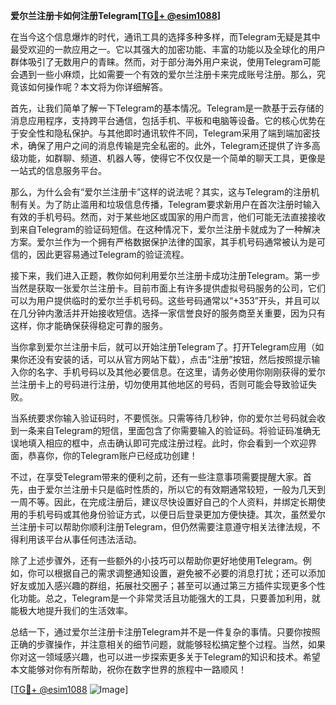 **爱尔兰注册卡如何注册Telegram[[TG💪+ @esim1088](https://t.me/s/esim1088)]**

在当今这个信息爆炸的时代，通讯工具的选择多种多样，而Telegram无疑是其中最受欢迎的一款应用之一。它以其强大的加密功能、丰富的功能以及全球化的用户群体吸引了无数用户的青睐。然而，对于部分海外用户来说，使用Telegram可能会遇到一些小麻烦，比如需要一个有效的爱尔兰注册卡来完成账号注册。那么，究竟该如何操作呢？本文将为你详细解答。

首先，让我们简单了解一下Telegram的基本情况。Telegram是一款基于云存储的消息应用程序，支持跨平台通信，包括手机、平板和电脑等设备。它的核心优势在于安全性和隐私保护。与其他即时通讯软件不同，Telegram采用了端到端加密技术，确保了用户之间的消息传输是完全私密的。此外，Telegram还提供了许多高级功能，如群聊、频道、机器人等，使得它不仅仅是一个简单的聊天工具，更像是一站式的信息服务平台。

那么，为什么会有“爱尔兰注册卡”这样的说法呢？其实，这与Telegram的注册机制有关。为了防止滥用和垃圾信息传播，Telegram要求新用户在首次注册时输入有效的手机号码。然而，对于某些地区或国家的用户而言，他们可能无法直接接收到来自Telegram的验证码短信。在这种情况下，爱尔兰注册卡就成为了一种解决方案。爱尔兰作为一个拥有严格数据保护法律的国家，其手机号码通常被认为是可信的，因此更容易通过Telegram的验证流程。

接下来，我们进入正题，教你如何利用爱尔兰注册卡成功注册Telegram。第一步当然是获取一张爱尔兰注册卡。目前市面上有许多提供虚拟号码服务的公司，它们可以为用户提供临时的爱尔兰手机号码。这些号码通常以“+353”开头，并且可以在几分钟内激活并开始接收短信。选择一家信誉良好的服务商至关重要，因为只有这样，你才能确保获得稳定可靠的服务。

当你拿到爱尔兰注册卡后，就可以开始注册Telegram了。打开Telegram应用（如果你还没有安装的话，可以从官方网站下载），点击“注册”按钮，然后按照提示输入你的名字、手机号码以及其他必要信息。在这里，请务必使用你刚刚获得的爱尔兰注册卡上的号码进行注册，切勿使用其他地区的号码，否则可能会导致验证失败。

当系统要求你输入验证码时，不要慌张。只需等待几秒钟，你的爱尔兰号码就会收到一条来自Telegram的短信，里面包含了你需要输入的验证码。将验证码准确无误地填入相应的框中，点击确认即可完成注册过程。此时，你会看到一个欢迎界面，恭喜你，你的Telegram账户已经成功创建！

不过，在享受Telegram带来的便利之前，还有一些注意事项需要提醒大家。首先，由于爱尔兰注册卡只是临时性质的，所以它的有效期通常较短，一般为几天到一周不等。因此，在完成注册后，建议尽快设置好自己的个人资料，并绑定长期使用的手机号码或其他身份验证方式，以便日后登录更加方便快捷。其次，虽然爱尔兰注册卡可以帮助你顺利注册Telegram，但仍然需要注意遵守相关法律法规，不得利用该平台从事任何违法活动。

除了上述步骤外，还有一些额外的小技巧可以帮助你更好地使用Telegram。例如，你可以根据自己的需求调整通知设置，避免被不必要的消息打扰；还可以添加好友或加入感兴趣的群组，拓展社交圈子；甚至可以通过第三方插件实现更多个性化功能。总之，Telegram是一个非常灵活且功能强大的工具，只要善加利用，就能极大地提升我们的生活效率。

总结一下，通过爱尔兰注册卡注册Telegram并不是一件复杂的事情。只要你按照正确的步骤操作，并注意相关的细节问题，就能够轻松搞定整个过程。当然，如果你对这一领域感兴趣，也可以进一步探索更多关于Telegram的知识和技术。希望本文能够对你有所帮助，祝你在数字世界的旅程中一路顺风！

[[TG💪+ @esim1088](https://t.me/s/esim1088) ![Image](https://i.postimg.cc/4NQfJmqS/Snipaste-2025-05-13-00-14-12.png)]